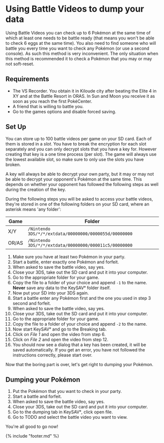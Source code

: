 # Using Battle Videos to dump your data

Using Battle Videos you can check up to 6 Pokémon at the same time of which at least one needs to be battle ready (that means you won't be able to check 6 eggs at the same time). You also need to find someone who will battle you every time you want to check any Pokémon (or use a second console). As such this method is very inconvenient. The only situation when this method is recommended it to check a Pokémon that you may or may not soft-reset.

## Requirements

* The VS Recorder. You obtain it in Kiloude city after beating the Elite 4 in XY and at the Battle Resort in ORAS. In Sun and Moon you receive it as soon as you reach the first PokéCenter.
* A friend that is willing to battle you.
* Go to the games options and disable forced saving.

## Set Up

You can store up to 100 battle videos per game on your SD card. Each of them is stored in a *slot*. You have to break the encryption for each slot separately and you can only decrypt slots that you have a key for. However creating that key is a one time process (per slot). The game will always use the lowest available slot, so make sure to only use the slots you have broken.

A key will always be able to decrypt your own party, but it may or may not be able to decrypt your opponent's Pokémon at the same time. This depends on whether your opponent has followed the following steps as well during the creation of the key.

During the following steps you will be asked to access your battle videos, they're stored in one of the following folders on your SD card, where an asterisk means 'any folder':

Game|Folder  
--|--
X/Y|`/Nintendo 3DS/*/*/extdata/00000000/0000055d/00000000`  
OR/AS|`/Nintendo 3DS/*/*/extdata/00000000/000011c5/00000000`

1. Make sure you have at least two Pokémon in your party.
2. Start a battle, enter exactly one Pokémon and forfeit.
3. When asked to save the battle video, say yes.
4. Close your 3DS, take out the SD card and put it into your computer.
5. Go to the appropriate folder for your game.
6. Copy the file to a folder of your choice and append `-1` to the name. **Never** save any data to the KeySAVᵉ folder itself.
7. Now put your SD into your 3DS again.
8. Start a battle enter any Pokémon first and the one you used in step 3 second and forfeit.
9. When asked to save the battle video, say yes.
10. Close your 3DS, take out the SD card and put it into your computer.
11. Go to the appropriate folder for your game.
12. Copy the file to a folder of your choice and append `-2` to the name.
13. Now start KeySAVᵉ and go to the Breaking tab.
14. Click on *File 1* and open the video from step 6.
15. Click on *File 2* and open the video from step 12.
16. You should now see a dialog that a key has been created, it will be saved automatically. If you get an error, you have not followed the instructions correctly, please start over.

Now that the boring part is over, let's get right to dumping your Pokémon.

## Dumping your Pokémon

1. Put the Pokémon that you want to check in your party.
3. Start a battle and forfeit.
4. When asked to save the battle video, say yes.
5. Close your 3DS, take out the SD card and put it into your computer.
6. Go to the dumping tab in KeySAVᵉ, click open file.
7. Go to TODO and select the battle video you want to view.

You're all good to go now!

{% include "footer.md" %}
